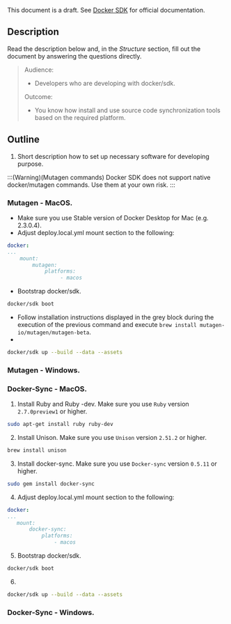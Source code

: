 This document is a draft. See [Docker SDK](https://documentation.spryker.com/docs/docker-sdk) for official documentation.

## Description
Read the description below and, in the *Structure* section, fill out the document by answering the questions directly.

> Audience:
>
> - Developers who are developing with docker/sdk.
>
> Outcome:
> - You know how install and use source code synchronization tools based on the required platform.

## Outline
1. Short description how to set up necessary software for developing purpose.


:::(Warning)(Mutagen commands)
Docker SDK does not support native docker/mutagen commands. Use them at your own risk.
:::



### Mutagen - MacOS.

* Make sure you use Stable version of Docker Desktop for Mac (e.g. 2.3.0.4).
* Adjust deploy.local.yml mount section to the following:
```yaml
docker:
...
    mount:
        mutagen:
            platforms:
                 - macos

```
* Bootstrap docker/sdk.
```bash
docker/sdk boot
```
* Follow installation instructions displayed in the grey block during the execution of the previous command and execute `brew install mutagen-io/mutagen/mutagen-beta`.
*
```bash
docker/sdk up --build --data --assets
```


### Mutagen - Windows.


### Docker-Sync - MacOS.
1. Install Ruby and Ruby -dev. Make sure you use `Ruby` version `2.7.0preview1` or higher.
```bash
sudo apt-get install ruby ruby-dev
```
2. Install Unison. Make sure you use `Unison` version `2.51.2` or higher.
```bash
brew install unison
```
3. Install docker-sync. Make sure you use `Docker-sync` version `0.5.11` or higher.
```bash
sudo gem install docker-sync
```
4. Adjust deploy.local.yml mount section to the following:
```yaml
docker:
...
   mount:
       docker-sync:
           platforms:
               - macos
```
5. Bootstrap docker/sdk.
```bash
docker/sdk boot
```
6.
```bash
docker/sdk up --build --data --assets
```

### Docker-Sync - Windows.


